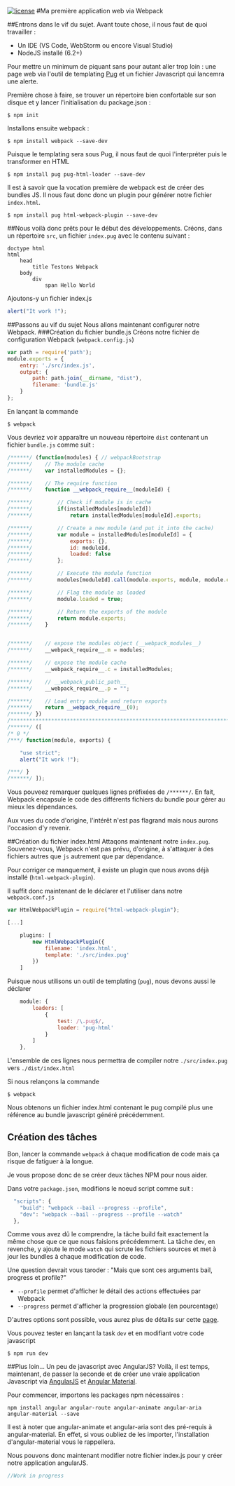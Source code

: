 [![license](https://img.shields.io/github/license/mashape/apistatus.svg?maxAge=2592000)]()
#Ma première application web via Webpack

##Entrons dans le vif du sujet. 
Avant toute chose, il nous faut de quoi travailler :
 - Un IDE (VS Code, WebStorm ou encore Visual Studio)
 - NodeJS installé (6.2+)

Pour mettre un minimum de piquant sans pour autant aller trop loin : une page web via l'outil de templating [Pug](https://github.com/pugjs/pug) et un fichier Javascript qui lancemra une alerte.

Première chose à faire, se trouver un répertoire bien confortable sur son disque et y lancer l'initialisation du package.json :
```shell
$ npm init
``` 
Installons ensuite webpack :
 ```shell
$ npm install webpack --save-dev
``` 
Puisque le templating sera sous Pug, il nous faut de quoi l'interpréter puis le transformer en HTML 
 ```shell
$ npm install pug pug-html-loader --save-dev
``` 
Il est à savoir que la vocation première de webpack est de créer des bundles JS. Il nous faut donc donc un plugin pour générer notre fichier `index.html`.
 ```shell
$ npm install pug html-webpack-plugin --save-dev
``` 
##Nous voilà donc prêts pour le début des développements.
Créons, dans un répertoire `src`, un fichier `index.pug` avec le contenu suivant :
```jade
doctype html
html
    head
        title Testons Webpack
    body
        div
            span Hello World
```
Ajoutons-y un fichier index.js
```javascript
alert("It work !");
```
##Passons au vif du sujet
Nous allons maintenant configurer notre Webpack.
###Création du fichier bundle.js
Créons notre fichier de configuration Webpack (`webpack.config.js`)
```javascript
var path = require('path');
module.exports = {
    entry: './src/index.js',
    output: {
        path: path.join(__dirname, "dist"),
        filename: 'bundle.js'
    }
};
```
En lançant la commande 
```shell
$ webpack
```

Vous devriez voir apparaître un nouveau répertoire `dist` contenant un fichier `bundle.js` comme suit :

``` javascript
/******/ (function(modules) { // webpackBootstrap
/******/ 	// The module cache
/******/ 	var installedModules = {};

/******/ 	// The require function
/******/ 	function __webpack_require__(moduleId) {

/******/ 		// Check if module is in cache
/******/ 		if(installedModules[moduleId])
/******/ 			return installedModules[moduleId].exports;

/******/ 		// Create a new module (and put it into the cache)
/******/ 		var module = installedModules[moduleId] = {
/******/ 			exports: {},
/******/ 			id: moduleId,
/******/ 			loaded: false
/******/ 		};

/******/ 		// Execute the module function
/******/ 		modules[moduleId].call(module.exports, module, module.exports, __webpack_require__);

/******/ 		// Flag the module as loaded
/******/ 		module.loaded = true;

/******/ 		// Return the exports of the module
/******/ 		return module.exports;
/******/ 	}


/******/ 	// expose the modules object (__webpack_modules__)
/******/ 	__webpack_require__.m = modules;

/******/ 	// expose the module cache
/******/ 	__webpack_require__.c = installedModules;

/******/ 	// __webpack_public_path__
/******/ 	__webpack_require__.p = "";

/******/ 	// Load entry module and return exports
/******/ 	return __webpack_require__(0);
/******/ })
/************************************************************************/
/******/ ([
/* 0 */
/***/ function(module, exports) {

	"use strict";
	alert("It work !");

/***/ }
/******/ ]);
```
Vous pouveez remarquer quelques lignes préfixées de `/******/`.
En fait, Webpack encapsule le code des différents fichiers du bundle pour gérer au mieux les dépendances.

Aux vues du code d'origine, l'intérêt n'est pas flagrand mais nous aurons l'occasion d'y revenir.

##Création du fichier index.html
Attaqons maintenant notre `index.pug`. Souvenez-vous, Webpack n'est pas prévu, d'origine, à s'attaquer à des fichiers autres que `js` autrement que par dépendance.

Pour corriger ce manquement, il existe un plugin que nous avons déjà installé (`html-webpack-plugin`).

Il suffit donc maintenant de le déclarer et l'utiliser dans notre `webpack.conf.js`
```javascript
var HtmlWebpackPlugin = require("html-webpack-plugin");

[...]

    plugins: [
        new HtmlWebpackPlugin({
            filename: 'index.html',
            template: './src/index.pug'
        })
    ]
```

Puisque nous utilisons un outil de templating (`pug`), nous devons aussi le déclarer

```javascript
    module: {
        loaders: [
            {
                test: /\.pug$/,
                loader: 'pug-html'
            }
        ]
    },
```

L'ensemble de ces lignes nous permettra de compiler notre `./src/index.pug` vers `./dist/index.html`

Si nous relançons la commande 
```shell
$ webpack
```

Nous obtenons un fichier index.html contenant le pug compilé plus une référence au bundle javascript généré précédemment.

## Création des tâches
Bon, lancer la commande `webpack` à chaque modification de code mais ça risque de fatiguer à la longue.

Je vous propose donc de se créer deux tâches NPM pour nous aider.

Dans votre `package.json`, modifions le noeud script comme suit :
```javascript
  "scripts": {
    "build": "webpack --bail --progress --profile",
    "dev": "webpack --bail --progress --profile --watch"
  },
```
Comme vous avez dû le comprendre, la tâche build fait exactement la même chose que ce que nous faisions précédemment.
La tâche dev, en revenche, y ajoute le mode `watch` qui scrute les fichiers sources et met à jour les bundles à chaque modification de code.

Une question devrait vous taroder : "Mais que sont ces arguments bail, progress et profile?"
 - `--profile` permet d'afficher le détail des actions effectuées par Webpack
 - `--progress` permet d'afficher la progression globale (en pourcentage)

D'autres options sont possible, vous aurez plus de détails sur cette [page](http://webpack.github.io/docs/cli.html).

Vous pouvez tester en lançant la task `dev` et en modifiant votre code javascript
```shell
$ npm run dev
```

##Plus loin... Un peu de javascript avec AngularJS?
Voilà, il est temps, maintenant, de passer la seconde et de créer une vraie application Javascript via [AngularJS](https://angularjs.org/) et [Angular Material](https://material.angularjs.org/).

Pour commencer, importons les packages npm nécessaires :
```shell
npm install angular angular-route angular-animate angular-aria angular-material --save
```
Il est à noter que angular-animate et angular-aria sont des pré-requis à angular-material. En effet, si vous oubliez
de les importer, l'installation d'angular-material vous le rappellera.

Nous pouvons donc maintenant modifier notre fichier index.js pour y créer notre application angularJS.
```javascript
//Work in progress
```